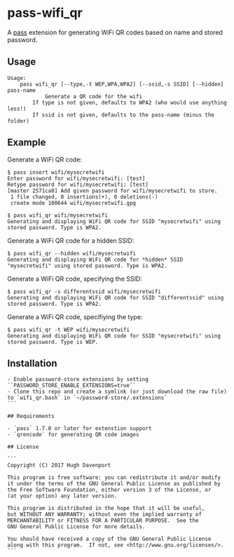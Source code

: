 # pass-wifi_qr

A [pass](https://www.passwordstore.org/) extension for generating
WiFi QR codes based on name and stored password.

## Usage

```
Usage:
    pass wifi_qr [--type,-t WEP,WPA,WPA2] [--ssid,-s SSID] [--hidden] pass-name
            Generate a QR code for the wifi 
	    If type is not given, defaults to WPA2 (who would use anything less!)
	    If ssid is not given, defaults to the pass-name (minus the folder)
```

## Example

Generate a WiFi QR code:

```
$ pass insert wifi/mysecretwifi
Enter password for wifi/mysecretwifi: [test]
Retype password for wifi/mysecretwifi: [test]
[master 2571ca8] Add given password for wifi/mysecretwifi to store.
 1 file changed, 0 insertions(+), 0 deletions(-)
 create mode 100644 wifi/mysecretwifi.gpg

$ pass wifi_qr wifi/mysecretwifi
Generating and displaying WiFi QR code for SSID "mysecretwifi" using stored password. Type is WPA2.
```

Generate a WiFi QR code for a hidden SSID:

```
$ pass wifi_qr --hidden wifi/mysecretwifi
Generating and displaying WiFi QR code for *hidden* SSID "mysecretwifi" using stored password. Type is WPA2.
```

Generate a WiFi QR code, specifying the SSID:

```
$ pass wifi_qr -s differentssid wifi/mysecretwifi
Generating and displaying WiFi QR code for SSID "differentssid" using stored password. Type is WPA2.
```

Generate a WiFi QR code, specifiying the type:

```
$ pass wifi_qr -t WEP wifi/mysecretwifi
Generating and displaying WiFi QR code for SSID "mysecretwifi" using stored password. Type is WEP.
```

## Installation

````
- Enable password-store extensions by setting ``PASSWORD_STORE_ENABLE_EXTENSIONS=true``
- Clone this repo and create a symlink (or just download the raw file) to `wifi_qr.bash` in `~/password-store/.extensions`
```

## Requirements

- `pass` 1.7.0 or later for extenstion support
- `qrencode` for generating QR code images

## License

```
Copyright (C) 2017 Hugh Davenport

This program is free software: you can redistribute it and/or modify
it under the terms of the GNU General Public License as published by
the Free Software Foundation, either version 3 of the License, or
(at your option) any later version.

This program is distributed in the hope that it will be useful,
but WITHOUT ANY WARRANTY; without even the implied warranty of
MERCHANTABILITY or FITNESS FOR A PARTICULAR PURPOSE.  See the
GNU General Public License for more details.

You should have received a copy of the GNU General Public License
along with this program.  If not, see <http://www.gnu.org/licenses/>.
```
